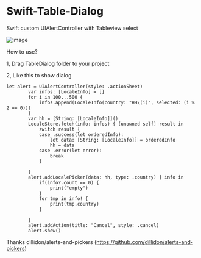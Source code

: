 # Swift-Table-Dialog
Swift custom UIAlertController with Tableview select

![image](https://github.com/qinzhe/Swift-Table-Dialog/blob/master/QQ20180502-195630-HD.gif)

How to use?

1, Drag TableDialog folder to your project

2, Like this to show dialog

```
let alert = UIAlertController(style: .actionSheet)
        var infos: [LocaleInfo] = []
        for i in 100...500 {
            infos.append(LocaleInfo(country: "HH\(i)", selected: (i % 2 == 0)))
        }
        var hh = [String: [LocaleInfo]]()
        LocaleStore.fetch(info: infos) { [unowned self] result in
            switch result {
            case .success(let orderedInfo):
                let data: [String: [LocaleInfo]] = orderedInfo
                hh = data
            case .error(let error):
                break
            }
            
        }
        alert.addLocalePicker(data: hh, type: .country) { info in
            if(info?.count == 0) {
                print("empty")
            }
            for tmp in info! {
                print(tmp.country)
            }
            
        }
        alert.addAction(title: "Cancel", style: .cancel)
        alert.show()
```
        
Thanks dillidon/alerts-and-pickers (https://github.com/dillidon/alerts-and-pickers)
